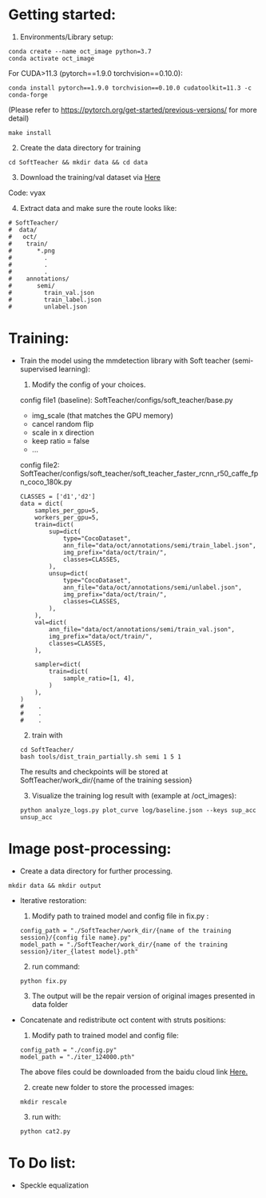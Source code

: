 # Getting started:

1. Environments/Library setup: 
```
conda create --name oct_image python=3.7
conda activate oct_image
```
For CUDA>11.3 (pytorch==1.9.0 torchvision==0.10.0): 
```
conda install pytorch==1.9.0 torchvision==0.10.0 cudatoolkit=11.3 -c conda-forge
```
(Please refer to https://pytorch.org/get-started/previous-versions/ for more detail)
```
make install
```
2. Create the data directory for training
```
cd SoftTeacher && mkdir data && cd data
```
3. Download the training/val dataset via [Here](https://pan.baidu.com/s/1bSFuoaaKyJssQ2kwvTk3-Q?pwd=vyax)

Code: vyax

4. Extract data and make sure the route looks like:
```
# SoftTeacher/
#  data/
#   oct/
#    train/
#       *.png
#         .
#         .
#         .
#    annotations/
#       semi/
#         train_val.json
#         train_label.json
#         unlabel.json
```

# Training:

- Train the model using the mmdetection library with Soft teacher (semi-supervised learning): 
    1. Modify the config of your choices.
       
    config file1 (baseline): SoftTeacher/configs/soft_teacher/base.py
    - img_scale (that matches the GPU memory)
    - cancel random flip
    - scale in x direction
    - keep ratio = false
    - ...
  
    config file2: SoftTeacher/configs/soft_teacher/soft_teacher_faster_rcnn_r50_caffe_fpn_coco_180k.py
    ```
    CLASSES = ['d1','d2']
    data = dict(
        samples_per_gpu=5,
        workers_per_gpu=5,
        train=dict(
            sup=dict(
                type="CocoDataset",
                ann_file="data/oct/annotations/semi/train_label.json",
                img_prefix="data/oct/train/",
                classes=CLASSES,
            ),
            unsup=dict(
                type="CocoDataset",
                ann_file="data/oct/annotations/semi/unlabel.json",
                img_prefix="data/oct/train/",
                classes=CLASSES,
            ),
        ),
        val=dict(
            ann_file="data/oct/annotations/semi/train_val.json",
            img_prefix="data/oct/train/",
            classes=CLASSES,
        ),
    
        sampler=dict(
            train=dict(
                sample_ratio=[1, 4],
            )
        ),
    )
    #    .
    #    .
    #    .
    ```
    2. train with

    ``` 
    cd SoftTeacher/ 
    bash tools/dist_train_partially.sh semi 1 5 1
    ```
    The results and checkpoints will be stored at SoftTeacher/work_dir/{name of the training session}
  
    3. Visualize the training log result with (example at /oct_images):
       
    ```
    python analyze_logs.py plot_curve log/baseline.json --keys sup_acc unsup_acc
    ```
# Image post-processing: 
- Create a data directory for further processing. 
```
mkdir data && mkdir output
```
- Iterative restoration: 
    1. Modify path to trained model and config file in fix.py : 
    ```
    config_path = "./SoftTeacher/work_dir/{name of the training session}/{config file name}.py"
    model_path = "./SoftTeacher/work_dir/{name of the training session}/iter_{latest model}.pth"
    ```
    2. run command: 
    ```
    python fix.py
    ``` 
    3. The output will be the repair version of original images presented in data folder

- Concatenate and redistribute oct content with struts positions:
    1. Modify path to trained model and config file:
    ```
    config_path = "./config.py"
    model_path = "./iter_124000.pth"
    ```
    The above files could be downloaded from the baidu cloud link [Here.](https://pan.baidu.com/s/1bSFuoaaKyJssQ2kwvTk3-Q?pwd=vyax)

    2. create new folder to store the processed images:
    ```
    mkdir rescale
    ```
    3. run with:
    ```
    python cat2.py
    ```

# To Do list: 
- Speckle equalization
